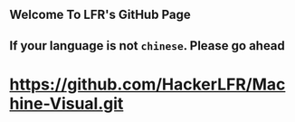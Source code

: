 ## Welcome To LFR's GitHub Page
## If your language is not `chinese`. Please go ahead
https://github.com/HackerLFR/Machine-Visual.git
=
